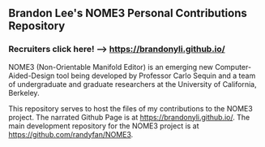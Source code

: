 ## Brandon Lee's NOME3 Personal Contributions Repository

### Recruiters click here! --> https://brandonyli.github.io/

NOME3 (Non-Orientable Manifold Editor) is an emerging new Computer-Aided-Design tool being developed by Professor Carlo Sequin and a team of undergraduate and graduate researchers at the University of California, Berkeley.

This repository serves to host the files of my contributions to the NOME3 project. The narrated Github Page is at https://brandonyli.github.io/. The main development repository for the NOME3 project is at https://github.com/randyfan/NOME3.
